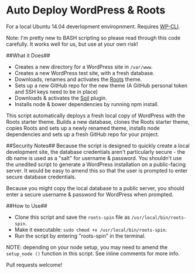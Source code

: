 Auto Deploy WordPress & Roots
====================

For a local Ubuntu 14.04 deverlopment enviropnment. Requires [WP-CLI](http://wp-cli.org/).

Note: I'm pretty new to BASH scripting so please read through this code carefully. It works well for us, but use at your own risk!

##What it Does##

* Creates a new directory for a WordPress site in ```/var/www```.
* Creates a new WordPress test site, with a fresh database.
* Downloads, renames and activates the [Roots](https://github.com/roots/roots) theme.
* Sets up a new GitHub repo for the new theme (A GitHub personal token and SSH keys need to be in place)
* Downloads & activates the [Soil](https://github.com/roots/soil) plugin.
* Installs node & bower dependencies by running npm install.

This script automatically deploys a fresh local copy of WordPress with the Roots starter theme. Builds a new database, clones the Roots starter theme, copies Roots and sets up a newly renamed theme, installs node dependencies and sets up a fresh GitHub repo for your project.

##Security Notes##
Because the script is designed to quickly create a local development site, the database credentials aren't particularly secure - the db name is used as a "salt" for username & password. You shouldn't use the unedited script to generate a WordPress installation on a public-facing server. It would be easy to amend this so that the user is prompted to enter secure database credentials.

Because you might copy the local database to a public server, you should enter a secure username & password for WordPress when prompted.

##How to Use##

* Clone this script and save the ```roots-spin``` file as ```/usr/local/bin/roots-spin```.
* Make it executable: ```sudo chmod +x /usr/local/bin/roots-spin```.
* Run the script by entering "roots-spin" in the terminal.

NOTE: depending on your node setup, you may need to amend the ```setup_node ()``` function in this script.
See inline comments for more info.

Pull requests welcome!
